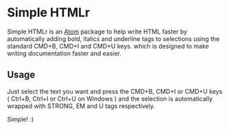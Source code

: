 # Simple HTMLr

Simple HTMLr is an [Atom][atom] package to help write HTML faster by automatically adding bold, italics and underline tags to selections using the standard CMD+B, CMD+I and CMD+U keys. which is designed to make writing documentation faster and easier.

## Usage

Just select the text you want and press the CMD+B, CMD+I or CMD+U keys ( Ctrl+B, Ctrl+I or Ctrl+U on Windows ) and the selection is automatically wrapped with STRONG, EM and U tags respectively.

Simple! :)

[atom]: http://atom.io/
